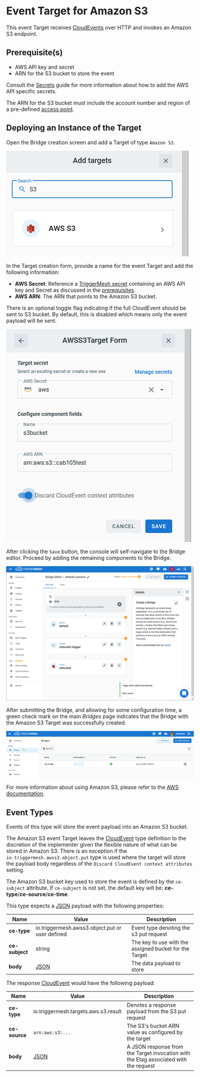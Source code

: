 # Event Target for Amazon S3

This event Target receives [CloudEvents][ce] over HTTP and invokes an Amazon S3 endpoint.

## Prerequisite(s)

- AWS API key and secret
- ARN for the S3 bucket to store the event

Consult the [Secrets](../guides/secrets.md) guide for more information about
how to add the AWS API specific secrets.

The ARN for the S3 bucket must include the account number and region of a
pre-defined [access point][aws-s3-ap].

## Deploying an Instance of the Target

Open the Bridge creation screen and add a Target of type `Amazon S3`.

![Adding an S3 Target](../images/aws-targets/aws-s3-bridge-create-1.png)

In the Target creation form, provide a name for the event Target and add the following information:

- **AWS Secret**: Reference a [TriggerMesh secret](../guides/secrets.md) containing an AWS API key and Secret as discussed in the [prerequisites](#prerequisites).
- **AWS ARN**: The ARN that points to the Amazon S3 bucket.

There is an optional toggle flag indicating if the full CloudEvent should be sent
to S3 bucket. By default, this is disabled which means only the event payload
will be sent.

![Amazon S3 Target form](../images/aws-targets/aws-s3-bridge-create-2.png)

After clicking the `Save` button, the console will self-navigate to the Bridge editor. Proceed by adding the remaining components to the Bridge.

![Bridge overview](../images/aws-targets/aws-s3-bridge-create-3.png)

After submitting the Bridge, and allowing for some configuration time, a green check mark on the main _Bridges_ page indicates that the Bridge with the Amazon S3 Target was successfully created.

![Bridge status](../images/bridge-status-green.png)

For more information about using Amazon S3, please refer to the [AWS documentation][docs].

## Event Types

Events of this type will store the event payload into an Amazon S3 bucket.

The Amazon S3 event Target leaves the [CloudEvent][ce] type definition to the discretion of
the implementer given the flexible nature of what can be stored in Amazon S3.  There is
an exception if the `io.triggermesh.awss3.object.put` type is used where the target
will store the payload body regardless of the `Discard CloudEvent context attributes` setting.

The Amazon S3 bucket key used to store the event is defined by the `ce-subject` attribute.
If `ce-subject` is not set, the default key will be: **ce-type**/**ce-source**/**ce-time**.

This type expects a [JSON][ce-jsonformat] payload with the following properties:

| Name | Value | Description |
|---|---|---|
|**ce-type**|io.triggermesh.awss3.object.put or user defined|Event type denoting the s3 put request|
|**ce-subject**|string|The key to use with the assigned bucket for the Target|
|**body**|[JSON][ce-jsonformat]|The data payload to store|


The response [CloudEvent][ce] would have the following payload:

| Name | Value | Description |
|---|---|---|
|**ce-type**|io.triggermesh.targets.aws.s3.result|Denotes a response payload from the S3 put request|
|**ce-source**|`arn:aws:s3:...`|The S3's bucket ARN value as configured by the target|
|**body**|[JSON][ce-jsonformat]|A JSON response from the Target invocation with the Etag associated with the request|


[ce]: https://cloudevents.io/
[docs]: https://docs.aws.amazon.com/s3/
[aws-s3-ap]: https://docs.aws.amazon.com/AmazonS3/latest/dev/access-points.html
[ce-jsonformat]: https://github.com/cloudevents/spec/blob/v1.0/json-format.md
